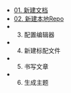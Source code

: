 - [01. 新建文档](https://github.com/eternova/Creat-a-git-book/blob/master/01.%20New%20Repo.md)
- [02. 新建本地Repo](02.cloneRepo.md)
- 03. 配置编辑器
- 04. 新建标配文件
- 05. 书写文章
- 06. 生成主题